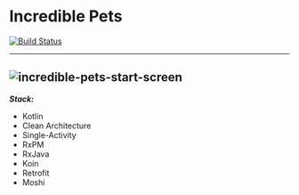 Incredible Pets
======================

[![Build Status](https://travis-ci.org/asrovnov/incredible-pets-android.svg?branch=master)](https://travis-ci.org/asrovnov/incredible-pets-android)

---
![incredible-pets-start-screen](https://user-images.githubusercontent.com/28740150/75627008-6f370c00-5bdd-11ea-9cd0-7c625017fdbe.gif)
---

 ***Stack:***
 * Kotlin
 * Clean Architecture
 * Single-Activity
 * RxPM
 * RxJava
 * Koin
 * Retrofit
 * Moshi
 


